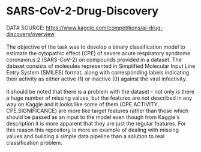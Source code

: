 # SARS-CoV-2-Drug-Discovery
DATA SOURCE: https://www.kaggle.com/competitions/ai-drug-discovery/overview
<br>
<br>The objective of the task was to develop a binary classification model to estimate the cytopathic effect (CPE) of severe acute respiratory syndrome coronavirus 2 (SARS-CoV-2) on compounds provided in a dataset. The dataset consists of molecules represented in Simplified Molecular Input Line Entry System (SMILES) format, along with corresponding labels indicating their activity as either active (1) or inactive (0) against the viral infectivity.
<br><br>It should be noted that there is a problem with the dataset - not only is there a huge number of missing values, but the features are not described in any way on Kaggle and it looks like some of them (CPE.ACTIVITY, CPE.SIGNIFICANCE) are more like target features rather than those which should be passed as an input to the model even though from Kaggle's description it is more apparent that they are just the regular features. For this reason this repository is more an example of dealing with missing values and building a simple data pipeline than a solution to real classification problem.
